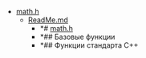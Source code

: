- <a href = "E:\Node_projects\Node_Way\NBase\_Md\_Index\_C++\Containers\Point_learn\math.h\cat.math.h\dir.math.h.md">math.h</a>
    - <a href = "E:\Node_projects\Node_Way\NBase\_Md\_Index\_C++\Containers\Point_learn\math.h\ReadMe.md">ReadMe.md</a>
        - *# [math.h](https://ru.wikipedia.org/wiki/Math.h)
        - *## Базовые функции
        - *## Функции стандарта C++

